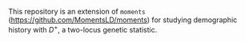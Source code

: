 This repository is an extension of `moments` (https://github.com/MomentsLD/moments) for studying demographic history with $D^+$, a two-locus genetic statistic.
